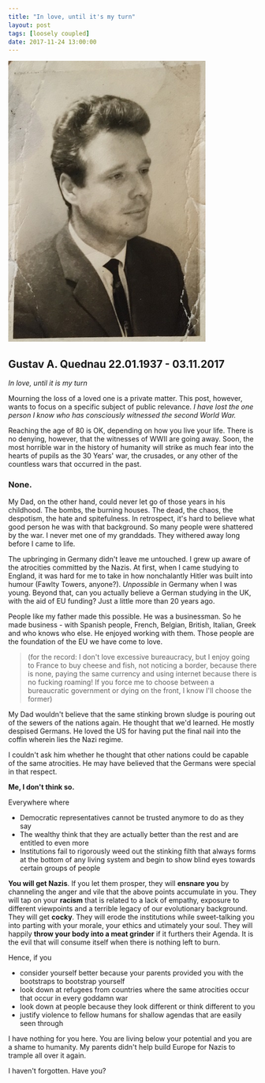 ```yaml
---
title: "In love, until it's my turn"
layout: post
tags: [loosely coupled]
date: 2017-11-24 13:00:00
---
```


![Gustav Quednau](/public/assets/Gustav_1963.jpg)

## Gustav A. Quednau 22.01.1937 - 03.11.2017

_In love, until it is my turn_

Mourning the loss of a loved one is a private matter. This post, however, wants to focus on a specific subject of public relevance. _I have lost the one person I know who has consciously witnessed the second World War._

Reaching the age of 80 is OK, depending on how you live your life. There is no denying, however, that the witnesses of WWII are going away. Soon, the most horrible war in the history of humanity will strike as much fear into the hearts of pupils as the 30 Years' war, the crusades, or any other of the countless wars that occurred in the past.

### None.

My Dad, on the other hand, could never let go of those years in his childhood. The bombs, the burning houses. The dead, the chaos, the despotism, the hate and spitefulness. In retrospect, it's hard to believe what good person he was with that background. So many people were shattered by the war. I never met one of my granddads. They withered away long before I came to life.

The upbringing in Germany didn't leave me untouched. I grew up aware of the atrocities committed by the Nazis. At first, when I came studying to England, it was hard for me to take in how nonchalantly Hitler was built into humour (Fawlty Towers, anyone?). _Unpossible_ in Germany when I was young. Beyond that, can you actually believe a German studying in the UK, with the aid of EU funding? Just a little more than 20 years ago.

People like my father made this possible. He was a businessman. So he made business - with Spanish people, French, Belgian, British, Italian, Greek and who knows who else. He enjoyed working with them. Those people are the foundation of the EU we have come to love.

> (for the record: I don't love excessive bureaucracy, but I enjoy going to France to buy cheese and fish, not noticing a border, because there is none, paying the same currency and using internet because there is no fucking roaming! If you force me to choose between a bureaucratic government or dying on the front, I know I'll choose the former)

My Dad wouldn't believe that the same stinking brown sludge is pouring out of the sewers of the nations again. He thought that we'd learned. He mostly despised Germans. He loved the US for having put the final nail into the coffin wherein lies the Nazi regime. 

I couldn't ask him whether he thought that other nations could be capable of the same atrocities. He may have believed that the Germans were special in that respect.

__Me, I don't think so.__

Everywhere where

* Democratic representatives cannot be trusted anymore to do as they say
* The wealthy think that they are actually better than the rest and are entitled to even more
* Institutions fail to rigorously weed out the stinking filth that always forms at the bottom of any living system and begin to show blind eyes towards certain groups of people

__You will get Nazis__. If you let them prosper, they will __ensnare you__ by channeling the anger and vile that the above points accumulate in you. They will tap on your __racism__ that is related to a lack of empathy, exposure to different viewpoints and a terrible legacy of our evolutionary background. They will get __cocky__. They will erode the institutions while sweet-talking you into parting with your morale, your ethics and utimately your soul. They will happily __throw your body into a meat grinder__ if it furthers their Agenda. It is the evil that will consume itself when there is nothing left to burn.

Hence, if you
* consider yourself better because your parents provided you with the bootstraps to bootstrap yourself
* look down at refugees from countries where the same atrocities occur that occur in every goddamn war
* look down at people because they look different or think different to you
* justify violence to fellow humans for shallow agendas that are easily seen through

I have nothing for you here. You are living below your potential and you are a shame to humanity. My parents didn't help build Europe for Nazis to trample all over it again.

I haven't forgotten. Have you?
